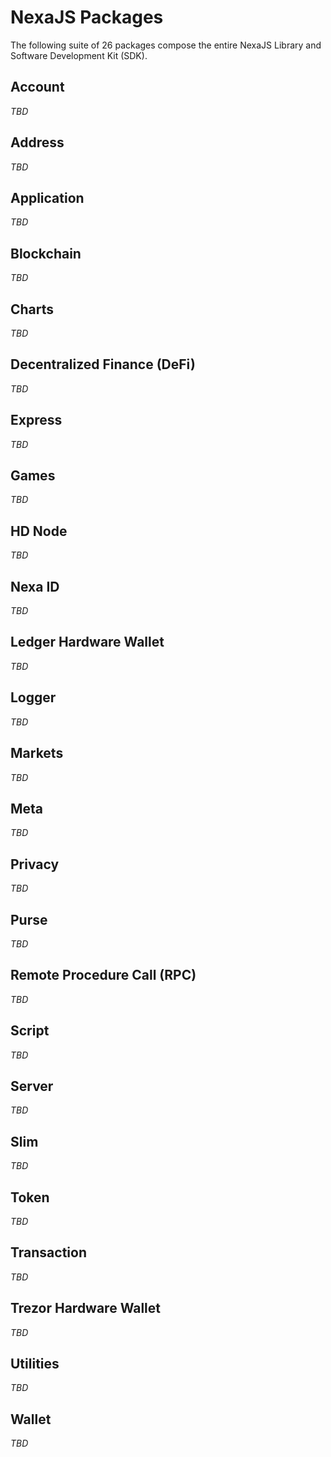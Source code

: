 # NexaJS Packages

The following suite of 26 packages compose the entire NexaJS Library and Software Development Kit (SDK).


## Account

_TBD_


## Address

_TBD_


## Application

_TBD_


## Blockchain

_TBD_


## Charts

_TBD_


## Decentralized Finance (DeFi)

_TBD_


## Express

_TBD_


## Games

_TBD_


## HD Node

_TBD_


## Nexa ID

_TBD_


## Ledger Hardware Wallet

_TBD_


## Logger

_TBD_


## Markets

_TBD_


## Meta

_TBD_


## Privacy

_TBD_


## Purse

_TBD_


## Remote Procedure Call (RPC)

_TBD_


## Script

_TBD_


## Server

_TBD_


## Slim

_TBD_


## Token

_TBD_


## Transaction

_TBD_


## Trezor Hardware Wallet

_TBD_


## Utilities

_TBD_


## Wallet

_TBD_
